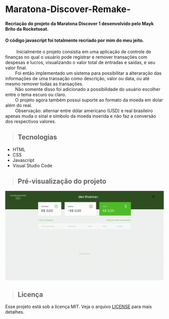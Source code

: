 # Maratona-Discover-Remake-

#### Recriação do projeto da Maratona Discover 1 desenvolvido pelo Mayk Brito da Rocketseat. 
#### O código javascript foi totalmente recriado por mim do meu jeito.

&nbsp;&nbsp;&nbsp;&nbsp;&nbsp;&nbsp;&nbsp;&nbsp; Inicialmente o projeto consistia em uma aplicação de controle de finanças no qual o usuário pode registrar e remover transações com despesas e lucros, visualizando o valor total de entradas e saidas, e seu valor final. <br />
&nbsp;&nbsp;&nbsp;&nbsp;&nbsp;&nbsp;&nbsp;&nbsp;Foi então implementado um sistema para possibilitar a alteraração das informações de uma transação como descrição, valor ou data, ou até mesmo remover todas as transações. <br />
&nbsp;&nbsp;&nbsp;&nbsp;&nbsp;&nbsp;&nbsp;&nbsp;Não somente disso foi adicionado a possibilidade do usuário escolher entre o tema escuro ou claro. <br />
&nbsp;&nbsp;&nbsp;&nbsp;&nbsp;&nbsp;&nbsp;&nbsp;O projeto agora também possui suporte ao formato da moeda em dolar além do real. <br />
&nbsp;&nbsp;&nbsp;&nbsp;&nbsp;&nbsp;&nbsp;&nbsp;Observação: alternar entre dólar americano (USD) e real brasileiro apenas muda o sinal e símbolo da moeda inserida e não faz a conversão dos respectivos valores.

> ## Tecnologias

* HTML
* CSS
* Javascript
* Visual Studio Code

> ## Pré-visualização do projeto

![Preview](https://github.com/bigfusca/Maratona-Discover-Remake/blob/main/projectPreview.gif "Preview")

> ## Licença

Esse projeto está sob a licença MIT. Veja o arquivo [LICENSE](LICENSE) para mais detalhes.

